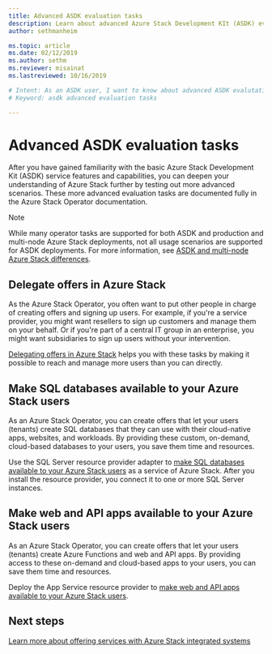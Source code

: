 ```yaml
---
title: Advanced ASDK evaluation tasks 
description: Learn about advanced Azure Stack Development KIt (ASDK) evaluation tasks.
author: sethmanheim

ms.topic: article
ms.date: 02/12/2019
ms.author: sethm
ms.reviewer: misainat
ms.lastreviewed: 10/16/2019

# Intent: As an ASDK user, I want to know about advanced ASDK evalutation tasks to save my tenants time and resources.
# Keyword: asdk advanced evaluation tasks

---
```



# Advanced ASDK evaluation tasks
After you have gained familiarity with the basic Azure Stack Development Kit (ASDK) service features and capabilities, you can deepen your understanding of Azure Stack further by testing out more advanced scenarios. These more advanced evaluation tasks are documented fully in the Azure Stack Operator documentation.

> [!NOTE]
> While many operator tasks are supported for both ASDK and production and multi-node Azure Stack deployments, not all usage scenarios are supported for ASDK deployments. For more information, see [ASDK and multi-node Azure Stack differences](asdk-what-is.md#asdk-and-multi-node-azure-stack-hub-differences).

## Delegate offers in Azure Stack
As the Azure Stack Operator, you often want to put other people in charge of creating offers and signing up users. For example, if you're a service provider, you might want resellers to sign up customers and manage them on your behalf. Or if you're part of a central IT group in an enterprise, you might want subsidiaries to sign up users without your intervention.

[Delegating offers in Azure Stack](../operator/azure-stack-delegated-provider.md) helps you with these tasks by making it possible to reach and manage more users than you can directly.

## Make SQL databases available to your Azure Stack users
As an Azure Stack Operator, you can create offers that let your users (tenants) create SQL databases that they can use with their cloud-native apps, websites, and workloads. By providing these custom, on-demand, cloud-based databases to your users, you save them time and resources.

Use the SQL Server resource provider adapter to [make SQL databases available to your Azure Stack users](../operator/azure-stack-sql-resource-provider.md) as a service of Azure Stack. After you install the resource provider, you connect it to one or more SQL Server instances.

## Make web and API apps available to your Azure Stack users
As an Azure Stack Operator, you can create offers that let your users (tenants) create Azure Functions and web and API apps. By providing access to these on-demand and cloud-based apps to your users, you can save them time and resources.

Deploy the App Service resource provider to [make web and API apps available to your Azure Stack users](../operator/azure-stack-app-service-overview.md).

## Next steps

[Learn more about offering services with Azure Stack integrated systems](../operator/service-plan-offer-subscription-overview.md)
